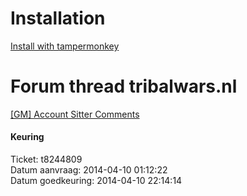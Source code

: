 # Installation
[Install with tampermonkey](https://raw.githubusercontent.com/iwantwin/tribalwars-scripts/master/account_sitter_comments/account_sitter_comments.user.js)

# Forum thread tribalwars.nl
[[GM] Account Sitter Comments](https://forum.tribalwars.nl/index.php?threads/gm-account-sitter-comments.174085/)

#### Keuring  
Ticket: t8244809  
Datum aanvraag: 2014-04-10 01:12:22  
Datum goedkeuring: 2014-04-10 22:14:14
